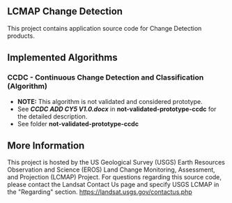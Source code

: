 ## LCMAP Change Detection

This project contains application source code for Change Detection products.

## Implemented Algorithms

### CCDC - Continuous Change Detection and Classification (Algorithm)
* <b>NOTE:</b> This algorithm is not validated and considered prototype.
* See <b><i>CCDC ADD CY5 V1.0.docx</i></b> in <b>not-validated-prototype-ccdc</b> for the detailed description.
* See folder <b>not-validated-prototype-ccdc</b>

## More Information
This project is hosted by the US Geological Survey (USGS) Earth Resources Observation and
Science (EROS) Land Change Monitoring, Assessment, and Projection (LCMAP) Project.
For questions regarding this source code, please contact the Landsat Contact Us page and
specify USGS LCMAP in the "Regarding" section. https://landsat.usgs.gov/contactus.php
